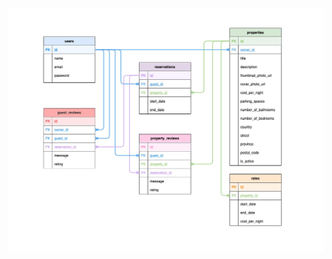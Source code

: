![LighthouseBnB ERD](https://github.com/Ruby-Zhuang/LightBnB/blob/main/docs/LighthouseBnB%20ERD.jpg?raw=true)